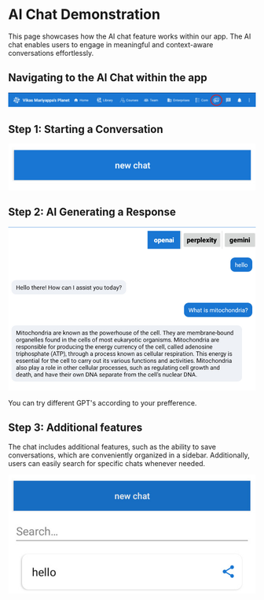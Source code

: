 # AI Chat Demonstration

This page showcases how the AI chat feature works within our app. The AI chat enables users to engage in meaningful and context-aware conversations effortlessly.

## Navigating to the AI Chat within the app

![](./images/aichat-navigation.jpg)


## Step 1: Starting a Conversation

![](./images/aichat-newchat.jpg)


## Step 2: AI Generating a Response

![](./images/aichat-conversation-overview.jpg)

You can try different GPT's according to your prefference.


## Step 3: Additional features

The chat includes additional features, such as the ability to save conversations, which are conveniently organized in a sidebar. Additionally, users can easily search for specific chats whenever needed.

![](./images/aichat-save-chat.jpg)

